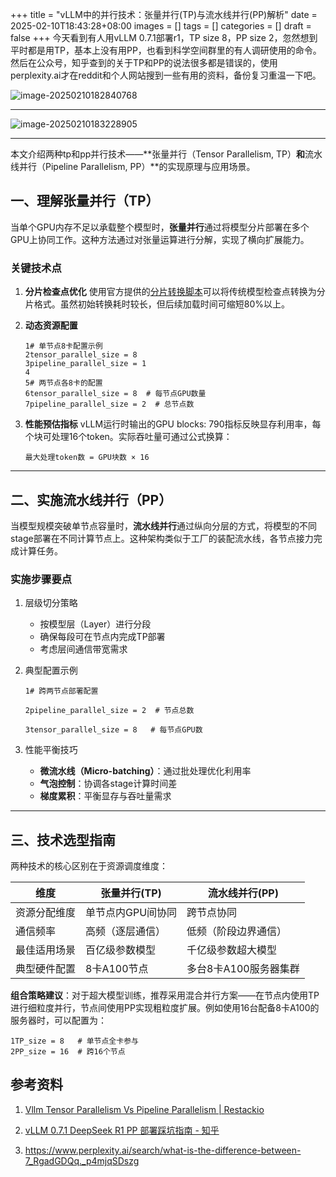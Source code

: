 +++
title = "vLLM中的并行技术：张量并行(TP)与流水线并行(PP)解析"
date = 2025-02-10T18:43:28+08:00
images = []
tags = []
categories = []
draft = false
+++
今天看到有人用vLLM 0.7.1部署r1，TP size 8，PP size 2，忽然想到平时都是用TP，基本上没有用PP，也看到科学空间群里的有人调研使用的命令。然后在公众号，知乎查到的关于TP和PP的说法很多都是错误的，使用perplexity.ai才在reddit和个人网站搜到一些有用的资料，备份复习重温一下吧。

![image-20250210182840768](/images/20250210-vllm-tp-pp-parallelism-explained/image-20250210182840768.png)

<!--more-->
---
![image-20250210183228905](/images/20250210-vllm-tp-pp-parallelism-explained/image-20250210183228905.png)

------

本文介绍两种tp和pp并行技术——**张量并行（Tensor Parallelism, TP）**和**流水线并行（Pipeline Parallelism, PP）**的实现原理与应用场景。


## 一、理解张量并行（TP）

当单个GPU内存不足以承载整个模型时，**张量并行**通过将模型分片部署在多个GPU上协同工作。这种方法通过对张量运算进行分解，实现了横向扩展能力。

### 关键技术点

1. **分片检查点优化**
   使用官方提供的[分片转换脚本](https://docs.vllm.ai/en/latest/getting_started/examples/save_sharded_state.html)可以将传统模型检查点转换为分片格式。虽然初始转换耗时较长，但后续加载时间可缩短80%以上。

2. **动态资源配置**

   ```
   1# 单节点8卡配置示例
   2tensor_parallel_size = 8
   3pipeline_parallel_size = 1
   4
   5# 两节点各8卡的配置
   6tensor_parallel_size = 8  # 每节点GPU数量
   7pipeline_parallel_size = 2  # 总节点数
   ```

3. **性能预估指标**
   vLLM运行时输出的GPU blocks: 790指标反映显存利用率，每个块可处理16个token。实际吞吐量可通过公式换算：

   ```
   最大处理token数 = GPU块数 × 16
   ```

------

## 二、实施流水线并行（PP）

当模型规模突破单节点容量时，**流水线并行**通过纵向分层的方式，将模型的不同stage部署在不同计算节点上。这种架构类似于工厂的装配流水线，各节点接力完成计算任务。



### 实施步骤要点

1. 层级切分策略

   - 按模型层（Layer）进行分段
   - 确保每段可在节点内完成TP部署
   - 考虑层间通信带宽需求

2. 典型配置示例

   ```properties
   1# 跨两节点部署配置
   
   2pipeline_parallel_size = 2  # 节点总数
   
   3tensor_parallel_size = 8   # 每节点GPU数
   ```

3. 性能平衡技巧

   - **微流水线（Micro-batching）**：通过批处理优化利用率
   - **气泡控制**：协调各stage计算时间差
   - **梯度累积**：平衡显存与吞吐量需求

------

## 三、技术选型指南

两种技术的核心区别在于资源调度维度：

| 维度         | 张量并行(TP)      | 流水线并行(PP)        |
| ------------ | ----------------- | --------------------- |
| 资源分配维度 | 单节点内GPU间协同 | 跨节点协同            |
| 通信频率     | 高频（逐层通信）  | 低频（阶段边界通信）  |
| 最佳适用场景 | 百亿级参数模型    | 千亿级参数超大模型    |
| 典型硬件配置 | 8卡A100节点       | 多台8卡A100服务器集群 |

**组合策略建议**：对于超大模型训练，推荐采用混合并行方案——在节点内使用TP进行细粒度并行，节点间使用PP实现粗粒度扩展。例如使用16台配备8卡A100的服务器时，可以配置为：

```properties
1TP_size = 8   # 单节点全卡参与
2PP_size = 16  # 跨16个节点
```

## 参考资料

1. [Vllm Tensor Parallelism Vs Pipeline Parallelism | Restackio](https://www.restack.io/p/vllm-answer-tensor-parallelism-vs-pipeline-parallelism-cat-ai)

2. [vLLM 0.7.1 DeepSeek R1 PP 部署踩坑指南 - 知乎](https://zhuanlan.zhihu.com/p/21064432691)

3. https://www.perplexity.ai/search/what-is-the-difference-between-7_RgadGDQq._p4mjqSDszg